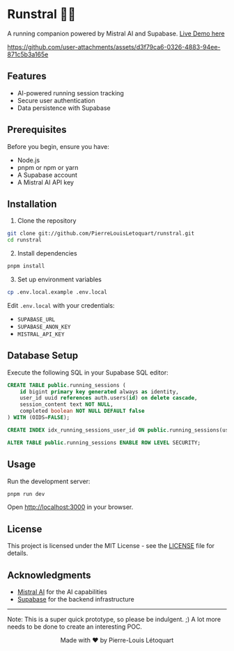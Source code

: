 # Runstral 🏃‍♂️

A running companion powered by Mistral AI and Supabase. [Live Demo here](https://runstral.letoquart.com)

https://github.com/user-attachments/assets/d3f79ca6-0326-4883-94ee-871c5b3a165e

## Features

- AI-powered running session tracking
- Secure user authentication
- Data persistence with Supabase

## Prerequisites

Before you begin, ensure you have:
- Node.js
- pnpm or npm or yarn
- A Supabase account
- A Mistral AI API key

## Installation

1. Clone the repository
```bash
git clone git://github.com/PierreLouisLetoquart/runstral.git
cd runstral
```

2. Install dependencies
```bash
pnpm install
```

3. Set up environment variables
```bash
cp .env.local.example .env.local
```

Edit `.env.local` with your credentials:
- `SUPABASE_URL`
- `SUPABASE_ANON_KEY`
- `MISTRAL_API_KEY`

## Database Setup

Execute the following SQL in your Supabase SQL editor:

```sql
CREATE TABLE public.running_sessions (
    id bigint primary key generated always as identity,
    user_id uuid references auth.users(id) on delete cascade,
    session_content text NOT NULL,
    completed boolean NOT NULL DEFAULT false
) WITH (OIDS=FALSE);

CREATE INDEX idx_running_sessions_user_id ON public.running_sessions(user_id);

ALTER TABLE public.running_sessions ENABLE ROW LEVEL SECURITY;
```

## Usage

Run the development server:

```bash
pnpm run dev
```

Open [http://localhost:3000](http://localhost:3000) in your browser.

## License

This project is licensed under the MIT License - see the [LICENSE](LICENSE) file for details.

## Acknowledgments

- [Mistral AI](https://mistral.ai) for the AI capabilities
- [Supabase](https://supabase.io) for the backend infrastructure

---

Note: This is a super quick prototype, so please be indulgent. ;) A lot more needs to be done to create an interesting POC.

<p align="center">
  Made with ❤️ by Pierre-Louis Létoquart
</p>
